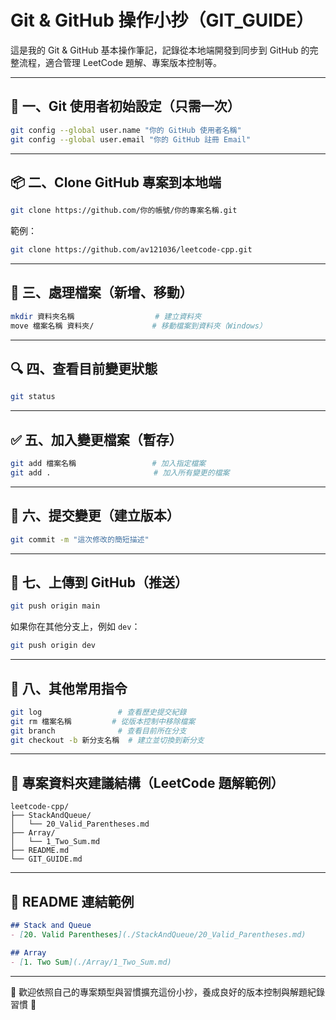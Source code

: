 
# Git & GitHub 操作小抄（GIT_GUIDE）

這是我的 Git & GitHub 基本操作筆記，記錄從本地端開發到同步到 GitHub 的完整流程，適合管理 LeetCode 題解、專案版本控制等。

---

## 🧾 一、Git 使用者初始設定（只需一次）

```bash
git config --global user.name "你的 GitHub 使用者名稱"
git config --global user.email "你的 GitHub 註冊 Email"
```

---

## 📦 二、Clone GitHub 專案到本地端

```bash
git clone https://github.com/你的帳號/你的專案名稱.git
```

範例：

```bash
git clone https://github.com/av121036/leetcode-cpp.git
```

---

## 📂 三、處理檔案（新增、移動）

```bash
mkdir 資料夾名稱                  # 建立資料夾
move 檔案名稱 資料夾/             # 移動檔案到資料夾（Windows）
```

---

## 🔍 四、查看目前變更狀態

```bash
git status
```

---

## ✅ 五、加入變更檔案（暫存）

```bash
git add 檔案名稱                 # 加入指定檔案
git add .                       # 加入所有變更的檔案
```

---

## 📝 六、提交變更（建立版本）

```bash
git commit -m "這次修改的簡短描述"
```

---

## 🚀 七、上傳到 GitHub（推送）

```bash
git push origin main
```

如果你在其他分支上，例如 `dev`：

```bash
git push origin dev
```

---

## 🧠 八、其他常用指令

```bash
git log                 # 查看歷史提交紀錄
git rm 檔案名稱         # 從版本控制中移除檔案
git branch              # 查看目前所在分支
git checkout -b 新分支名稱  # 建立並切換到新分支
```

---

## 📁 專案資料夾建議結構（LeetCode 題解範例）

```
leetcode-cpp/
├── StackAndQueue/
│   └── 20_Valid_Parentheses.md
├── Array/
│   └── 1_Two_Sum.md
├── README.md
└── GIT_GUIDE.md
```

---

## 🧷 README 連結範例

```markdown
## Stack and Queue
- [20. Valid Parentheses](./StackAndQueue/20_Valid_Parentheses.md)

## Array
- [1. Two Sum](./Array/1_Two_Sum.md)
```

---

📌 歡迎依照自己的專案類型與習慣擴充這份小抄，養成良好的版本控制與解題紀錄習慣 💪
